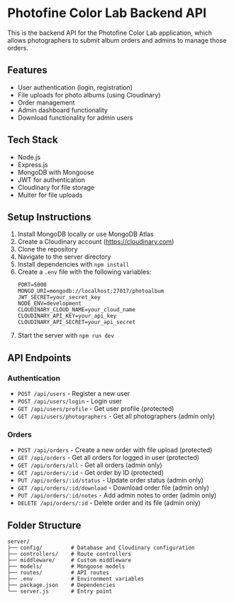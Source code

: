 # Photofine Color Lab Backend API

This is the backend API for the Photofine Color Lab application, which allows photographers to submit album orders and admins to manage those orders.

## Features

- User authentication (login, registration)
- File uploads for photo albums (using Cloudinary)
- Order management
- Admin dashboard functionality
- Download functionality for admin users

## Tech Stack

- Node.js
- Express.js
- MongoDB with Mongoose
- JWT for authentication
- Cloudinary for file storage
- Multer for file uploads

## Setup Instructions

1. Install MongoDB locally or use MongoDB Atlas
2. Create a Cloudinary account (https://cloudinary.com)
3. Clone the repository
4. Navigate to the server directory
5. Install dependencies with `npm install`
6. Create a `.env` file with the following variables:
   ```
   PORT=5000
   MONGO_URI=mongodb://localhost:27017/photoalbum
   JWT_SECRET=your_secret_key
   NODE_ENV=development
   CLOUDINARY_CLOUD_NAME=your_cloud_name
   CLOUDINARY_API_KEY=your_api_key
   CLOUDINARY_API_SECRET=your_api_secret
   ```
7. Start the server with `npm run dev`

## API Endpoints

### Authentication

- `POST /api/users` - Register a new user
- `POST /api/users/login` - Login user
- `GET /api/users/profile` - Get user profile (protected)
- `GET /api/users/photographers` - Get all photographers (admin only)

### Orders

- `POST /api/orders` - Create a new order with file upload (protected)
- `GET /api/orders` - Get all orders for logged in user (protected)
- `GET /api/orders/all` - Get all orders (admin only)
- `GET /api/orders/:id` - Get order by ID (protected)
- `PUT /api/orders/:id/status` - Update order status (admin only)
- `GET /api/orders/:id/download` - Download order file (admin only)
- `PUT /api/orders/:id/notes` - Add admin notes to order (admin only)
- `DELETE /api/orders/:id` - Delete order and its file (admin only)

## Folder Structure

```
server/
├── config/         # Database and Cloudinary configuration
├── controllers/    # Route controllers
├── middleware/     # Custom middleware
├── models/         # Mongoose models
├── routes/         # API routes
├── .env            # Environment variables
├── package.json    # Dependencies
└── server.js       # Entry point
``` 